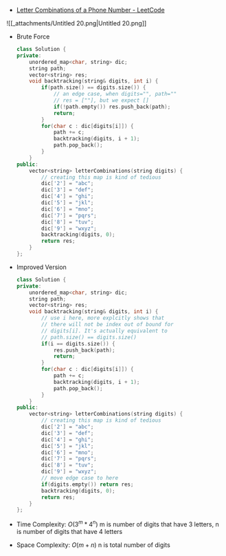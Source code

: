- [Letter Combinations of a Phone Number - LeetCode](https://leetcode.com/problems/letter-combinations-of-a-phone-number/)

![[_attachments/Untitled 20.png|Untitled 20.png]]

- Brute Force
    
    ```C++
    class Solution {
    private:
        unordered_map<char, string> dic;
        string path;
        vector<string> res;
        void backtracking(string& digits, int i) {
            if(path.size() == digits.size()) {
                // an edge case, when digits="", path=""
                // res = [""], but we expect []
                if(!path.empty()) res.push_back(path);
                return;
            }
            for(char c : dic[digits[i]]) {
                path += c;
                backtracking(digits, i + 1);
                path.pop_back();
            }
        }
    public:
        vector<string> letterCombinations(string digits) {
            // creating this map is kind of tedious
            dic['2'] = "abc";
            dic['3'] = "def";
            dic['4'] = "ghi";
            dic['5'] = "jkl";
            dic['6'] = "mno";
            dic['7'] = "pqrs";
            dic['8'] = "tuv";
            dic['9'] = "wxyz";
            backtracking(digits, 0);
            return res;
        }
    };
    ```
    
- Improved Version
    
    ```C++
    class Solution {
    private:
        unordered_map<char, string> dic;
        string path;
        vector<string> res;
        void backtracking(string& digits, int i) {
            // use i here, more explcitly shows that
            // there will not be index out of bound for
            // digits[i]. It's actually equivalent to
            // path.size() == digits.size()
            if(i == digits.size()) {
                res.push_back(path);
                return;
            }
            for(char c : dic[digits[i]]) {
                path += c;
                backtracking(digits, i + 1);
                path.pop_back();
            }
        }
    public:
        vector<string> letterCombinations(string digits) {
            // creating this map is kind of tedious
            dic['2'] = "abc";
            dic['3'] = "def";
            dic['4'] = "ghi";
            dic['5'] = "jkl";
            dic['6'] = "mno";
            dic['7'] = "pqrs";
            dic['8'] = "tuv";
            dic['9'] = "wxyz";
            // move edge case to here
            if(digits.empty()) return res;
            backtracking(digits, 0);
            return res;
        }
    };
    ```
    
- Time Complexity: $O(3^m * 4^n)$﻿ m is number of digits that have 3 letters, n is number of digits that have 4 letters
- Space Complexity: $O(m+n)$﻿ n is total number of digits